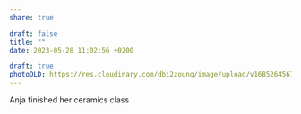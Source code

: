 ```yaml
---
share: true

draft: false
title: ""
date: 2023-05-28 11:02:56 +0200

draft: true
photoOLD: https://res.cloudinary.com/dbi2zounq/image/upload/v1685264567/omiw57vpjne6scghjjo1.jpg
---
```


Anja finished her ceramics class
